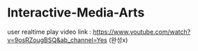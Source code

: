 # Interactive-Media-Arts

user realtime play video link : https://www.youtube.com/watch?v=9osRZougBSQ&ab_channel=Yes (완성x)

